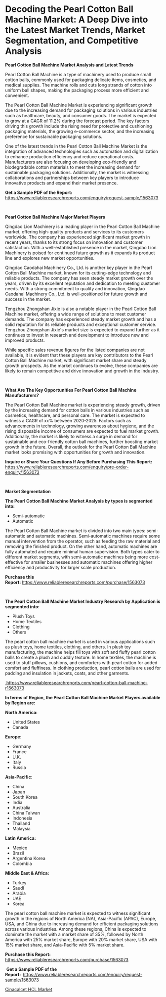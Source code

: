 <p><h1>Decoding the Pearl Cotton Ball Machine Market: A Deep Dive into the Latest Market Trends, Market Segmentation, and Competitive Analysis</h1></p><p><strong>Pearl Cotton Ball Machine Market Analysis and Latest Trends</strong></p>
<p><p>Pearl Cotton Ball Machine is a type of machinery used to produce small cotton balls, commonly used for packaging delicate items, cosmetics, and medical supplies. The machine rolls and cuts long strands of cotton into uniform ball shapes, making the packaging process more efficient and convenient.</p><p>The Pearl Cotton Ball Machine Market is experiencing significant growth due to the increasing demand for packaging solutions in various industries such as healthcare, beauty, and consumer goods. The market is expected to grow at a CAGR of 11.2% during the forecast period. The key factors driving this growth include the rising need for protective and cushioning packaging materials, the growing e-commerce sector, and the increasing preference for sustainable packaging solutions.</p><p>One of the latest trends in the Pearl Cotton Ball Machine Market is the integration of advanced technologies such as automation and digitalization to enhance production efficiency and reduce operational costs. Manufacturers are also focusing on developing eco-friendly and biodegradable cotton materials to meet the increasing demand for sustainable packaging solutions. Additionally, the market is witnessing collaborations and partnerships between key players to introduce innovative products and expand their market presence.</p></p>
<p><strong>Get a Sample PDF of the Report:&nbsp;</strong> <a href="https://www.reliableresearchreports.com/enquiry/request-sample/1563073">https://www.reliableresearchreports.com/enquiry/request-sample/1563073</a></p>
<p>&nbsp;</p>
<p><strong>Pearl Cotton Ball Machine Major Market Players</strong></p>
<p><p>Qingdao Lion Machinery is a leading player in the Pearl Cotton Ball Machine market, offering high-quality products and services to its customers worldwide. The company has experienced significant market growth in recent years, thanks to its strong focus on innovation and customer satisfaction. With a well-established presence in the market, Qingdao Lion Machinery is poised for continued future growth as it expands its product line and explores new market opportunities.</p><p>Qingdao Caodahai Machinery Co., Ltd. is another key player in the Pearl Cotton Ball Machine market, known for its cutting-edge technology and reliable products. The company has seen steady market growth over the years, driven by its excellent reputation and dedication to meeting customer needs. With a strong commitment to quality and innovation, Qingdao Caodahai Machinery Co., Ltd. is well-positioned for future growth and success in the market.</p><p>Tengzhou Zhongshan Jixie is also a notable player in the Pearl Cotton Ball Machine market, offering a wide range of solutions to meet customer demands. The company has experienced steady market growth and has a solid reputation for its reliable products and exceptional customer service. Tengzhou Zhongshan Jixie's market size is expected to expand further as it continues to invest in research and development to introduce new and improved products.</p><p>While specific sales revenue figures for the listed companies are not available, it is evident that these players are key contributors to the Pearl Cotton Ball Machine market, with significant market share and steady growth prospects. As the market continues to evolve, these companies are likely to remain competitive and drive innovation and growth in the industry.</p></p>
<p>&nbsp;</p>
<p><strong>What Are The Key Opportunities For Pearl Cotton Ball Machine Manufacturers?</strong></p>
<p><p>The Pearl Cotton Ball Machine market is experiencing steady growth, driven by the increasing demand for cotton balls in various industries such as cosmetics, healthcare, and personal care. The market is expected to witness a CAGR of xx% between 2020-2025. Factors such as advancements in technology, growing awareness about hygiene, and the rising disposable income of consumers are expected to fuel market growth. Additionally, the market is likely to witness a surge in demand for sustainable and eco-friendly cotton ball machines, further boosting market growth in the future. Overall, the outlook for the Pearl Cotton Ball Machine market looks promising with opportunities for growth and innovation.</p></p>
<p><strong>Inquire or Share Your Questions If Any Before Purchasing This Report:</strong> <a href="https://www.reliableresearchreports.com/enquiry/pre-order-enquiry/1563073">https://www.reliableresearchreports.com/enquiry/pre-order-enquiry/1563073</a></p>
<p>&nbsp;</p>
<p><strong>Market Segmentation</strong></p>
<p><strong>The Pearl Cotton Ball Machine Market Analysis by types is segmented into:</strong></p>
<p><ul><li>Semi-automatic</li><li>Automatic</li></ul></p>
<p><p>The Pearl Cotton Ball Machine market is divided into two main types: semi-automatic and automatic machines. Semi-automatic machines require some manual intervention from the operator, such as feeding the raw material and removing the finished product. On the other hand, automatic machines are fully automated and require minimal human supervision. Both types cater to different market segments, with semi-automatic machines being more cost-effective for smaller businesses and automatic machines offering higher efficiency and productivity for larger scale production.</p></p>
<p><strong>Purchase this Report:&nbsp;</strong><a href="https://www.reliableresearchreports.com/purchase/1563073">https://www.reliableresearchreports.com/purchase/1563073</a></p>
<p>&nbsp;</p>
<p><strong>The Pearl Cotton Ball Machine Market Industry Research by Application is segmented into:</strong></p>
<p><ul><li>Plush Toys</li><li>Home Textiles</li><li>Clothing</li><li>Others</li></ul></p>
<p><p>The pearl cotton ball machine market is used in various applications such as plush toys, home textiles, clothing, and others. In plush toy manufacturing, the machine helps fill toys with soft and fluffy pearl cotton balls to create a plush and cuddly texture. In home textiles, the machine is used to stuff pillows, cushions, and comforters with pearl cotton for added comfort and fluffiness. In clothing production, pearl cotton balls are used for padding and insulation in jackets, coats, and other garments.</p></p>
<p><a href="https://www.reliableresearchreports.com/pearl-cotton-ball-machine-r1563073">&nbsp;https://www.reliableresearchreports.com/pearl-cotton-ball-machine-r1563073</a></p>
<p><strong>In terms of Region, the Pearl Cotton Ball Machine Market Players available by Region are:</strong></p>
<p>
    <p> <strong> North America: </strong>
        <ul>
            <li>United States</li>
            <li>Canada</li>
        </ul>
        </p> 
    <p> <strong> Europe: </strong>
        <ul>
            <li>Germany</li>
            <li>France</li>
            <li>U.K.</li>
            <li>Italy</li>
            <li>Russia</li>
        </ul>
        </p> 
    <p> <strong> Asia-Pacific: </strong>
        <ul>
            <li>China</li>
            <li>Japan</li>
            <li>South Korea</li>
            <li>India</li>
            <li>Australia</li>
            <li>China Taiwan</li>
            <li>Indonesia</li>
            <li>Thailand</li>
            <li>Malaysia</li>
        </ul>
        </p> 
    <p> <strong> Latin America: </strong>
        <ul>
            <li>Mexico</li>
            <li>Brazil</li>
            <li>Argentina Korea</li>
            <li>Colombia</li>
        </ul>
        </p> 
    <p> <strong> Middle East & Africa: </strong>
        <ul>
            <li>Turkey</li>
            <li>Saudi</li>
            <li>Arabia</li>
            <li>UAE</li>
            <li>Korea</li>
        </ul>
    </p>
    </p>
<p><p>The pearl cotton ball machine market is expected to witness significant growth in the regions of North America (NA), Asia-Pacific (APAC), Europe, USA, and China due to increasing demand for efficient packaging solutions across various industries. Among these regions, China is expected to dominate the market with a market share of 35%, followed by North America with 25% market share, Europe with 20% market share, USA with 15% market share, and Asia-Pacific with 5% market share.</p></p>
<p><strong>Purchase this Report: </strong><a href="https://www.reliableresearchreports.com/purchase/1563073">https://www.reliableresearchreports.com/purchase/1563073</a></p>
<p>&nbsp;<strong>Get a Sample PDF of the Report:&nbsp;&nbsp;</strong><a href="https://www.reliableresearchreports.com/enquiry/request-sample/1563073">https://www.reliableresearchreports.com/enquiry/request-sample/1563073</a></p>
<p><strong></strong></p>
<p><p><a href="https://issuu.com/reportprime-2/docs/cinacalcet-hcl-market-size-2030.pptx">Cinacalcet HCL Market</a></p></p>